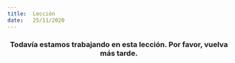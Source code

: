 ```yaml
---
title:  Lección
date:   25/11/2020
---
```


### <center>Todavía estamos trabajando en esta lección. Por favor, vuelva más tarde.</center>